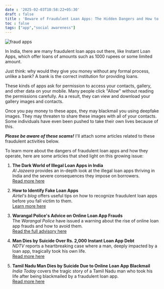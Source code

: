 ```yaml
---
date : '2025-02-03T10:58:22+05:30'
draft : false
title : 'Beware of Fraudulent Loan Apps: The Hidden Dangers and How to Protect Yourself'
toc : false
tags: ["app","social awareness"]
---
```

![](https://images.indianexpress.com/2023/12/fraud-loan-app.jpg "fraud apps")


In India, there are many fraudulent loan apps out there, like Instant Loan Apps, which offer loans of amounts such as 1000 rupees or some limited amount.

Just think: why would they give you money without any formal process, unlike a bank? A bank is the correct institution for providing loans.

These kinds of apps ask for permission to access your contacts, gallery, and other data on your mobile. Many people click "Allow" without reading the permissions carefully. As a result, they can view and download your gallery images and contacts.

Once you pay money to these apps, they may blackmail you using deepfake images. They may threaten to share these images with all of your contacts. Some individuals have even been pushed to take their own lives because of this.

***Please be aware of these scams!*** I'll attach some articles related to these fraudulent activities below.

To learn more about the dangers of fraudulent loan apps and how they operate, here are some articles that shed light on this growing issue:

1. **The Dark World of Illegal Loan Apps in India**  
   *Al Jazeera* provides an in-depth look at the illegal loan apps thriving in India and the severe consequences they impose on borrowers.  
   [Read more here](https://www.aljazeera.com/economy/2023/12/25/the-dark-world-of-illegal-loan-apps-in-india)

2. **How to Identify Fake Loan Apps**  
   *Airtel's blog* offers useful tips on how to recognize fraudulent loan apps before you fall victim to them.  
   [Learn more here](https://www.airtel.in/blog/personal-loan/identify-fake-loan-apps/)

3. **Warangal Police's Advice on Online Loan App Frauds**  
   The *Warangal Police* have issued a warning about the rise of online loan app frauds and how to avoid them.  
   [Read the full advisory here](https://warangalpolice.telangana.gov.in/online-loan-app-frauds)

4. **Man Dies by Suicide Over Rs. 2,000 Instant Loan App Debt**  
   *NDTV* reports a heartbreaking case where a man, deeply impacted by a loan app, tragically took his own life.  
   [Read more here](https://ndtv.com/india-news/married-47-days-ago-man-dies-by-suicide-over-rs-2-000-instant-app-loan-7219170)

5. **Tamil Nadu Man Dies by Suicide Due to Online Loan App Blackmail**  
   *India Today* covers the tragic story of a Tamil Nadu man who took his life after being blackmailed by a fraudulent loan app.  
   [Read more here](https://www.indiatoday.in/india/tamil-nadu/story/tamil-nadu-man-dies-suicide-blackmail-online-loan-app-2537340-2024-05-10)
